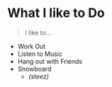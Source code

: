 # **What I like to Do**
>I like to...
* Work Out
* Listen to Music
* Hang out with Friends
* Snowboard
  * *(steez)*

